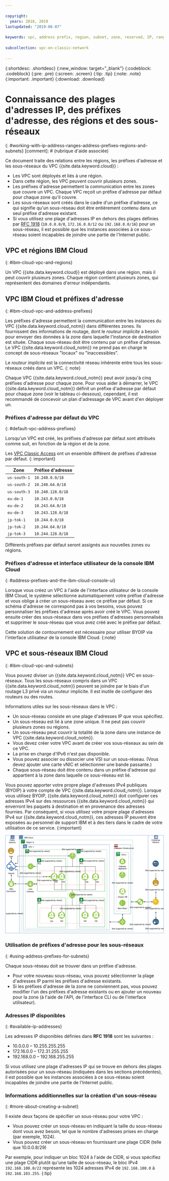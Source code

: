 ```yaml
---

copyright:
  years: 2018, 2019
lastupdated: "2019-06-07"

keywords: vpc, address prefix, region, subnet, zone, reserved, IP, ranges, deleting, creating, CIDR

subcollection: vpc-on-classic-network

---
```


{:shortdesc: .shortdesc}
{:new_window: target="_blank"}
{:codeblock: .codeblock}
{:pre: .pre}
{:screen: .screen}
{:tip: .tip}
{:note: .note}
{:important: .important}
{:download: .download}

# Connaissance des plages d'adresses IP, des préfixes d'adresse, des régions et des sous-réseaux
{: #working-with-ip-address-ranges-address-prefixes-regions-and-subnets}
[comment]: # (rubrique d'aide associée)

Ce document traite des relations entre les régions, les préfixes d'adresse et les sous-réseaux du VPC {{site.data.keyword.cloud}} :

* Les VPC sont déployés et liés à une région.
* Dans cette région, les VPC peuvent couvrir plusieurs zones.
* Les préfixes d'adresse permettent la communication entre les zones que couvre un VPC. Chaque VPC reçoit un préfixe d'adresse par défaut pour chaque zone qu'il couvre.
* Les sous-réseaux sont créés dans le cadre d'un préfixe d'adresse, ce qui signifie qu'un sous-réseau doit être entièrement contenu dans un seul préfixe d'adresse existant.
* Si vous utilisez une plage d'adresses IP en dehors des plages définies par [RFC 1918](https://tools.ietf.org/html/rfc1918) (`10.0.0.0/8`, `172.16.0.0/12` ou `192.168.0.0/16`) pour un sous-réseau, il est possible que les instances associées à ce sous-réseau soient incapables de joindre une partie de l'Internet public.

## VPC et régions IBM Cloud
{: #ibm-cloud-vpc-and-regions}

Un VPC {{site.data.keyword.cloud}} est déployé dans une région, mais il peut couvrir plusieurs zones. Chaque région contient plusieurs zones, qui représentent des domaines d'erreur indépendants.

## VPC IBM Cloud et préfixes d'adresse
{: #ibm-cloud-vpc-and-address-prefixes}

Les préfixes d'adresse permettent la communication entre les instances du VPC {{site.data.keyword.cloud_notm}} dans différentes zones. Ils fournissent des informations de routage, dont le _routeur implicite_ a besoin pour envoyer des données à la zone dans laquelle l'instance de destination est située. Chaque sous-réseau doit être contenu par un préfixe d'adresse. Le VPC {{site.data.keyword.cloud_notm}} ne prend pas en charge le concept de sous-réseaux "locaux" ou "inaccessibles".

Le _routeur implicite_ est la connectivité réseau inhérente entre tous les sous-réseaux créés dans un VPC.
{: note}

Chaque VPC {{site.data.keyword.cloud_notm}} peut avoir jusqu'à cinq préfixes d'adresse pour chaque zone. Pour vous aider à démarrer, le VPC {{site.data.keyword.cloud_notm}} définit un préfixe d'adresse par défaut pour chaque zone (voir le tableau ci-dessous), cependant, il est recommandé de concevoir un plan d'adressage de VPC avant d'en déployer un.

### Préfixes d'adresse par défaut du VPC
{: #default-vpc-address-prefixes}

Lorsqu'un VPC est créé, les préfixes d'adresse par défaut sont attribués comme suit, en fonction de la région et de la zone.

Les [VPC Classic Access](/docs/vpc-on-classic?topic=vpc-on-classic-setting-up-access-to-your-classic-infrastructure-from-vpc#classic-access-default-address-prefixes) ont un ensemble différent de préfixes d'adresse par défaut.
{: important}

Zone         | Préfixe d'adresse
---------------|---------------
`us-south-1`   | `10.240.0.0/18`
`us-south-2`   | `10.240.64.0/18`
`us-south-3`   | `10.240.128.0/18`
`eu-de-1`      | `10.243.0.0/18`
`eu-de-2`      | `10.243.64.0/18`
`eu-de-3`      | `10.243.128.0/18`
`jp-tok-1`     | `10.244.0.0/18`
`jp-tok-2`     | `10.244.64.0/18`
`jp-tok-3`     | `10.244.128.0/18`

Différents préfixes par défaut seront assignés aux nouvelles zones ou régions.

### Préfixes d'adresse et interface utilisateur de la console IBM Cloud
{: #address-prefixes-and-the-ibm-cloud-console-ui}

Lorsque vous créez un VPC à l'aide de l'interface utilisateur de la console IBM Cloud, le système sélectionne automatiquement votre préfixe d'adresse et vous oblige à créer un sous-réseau avec ce préfixe par défaut. Si ce schéma d'adresse ne correspond pas à vos besoins, vous pouvez personnaliser les préfixes d'adresse après avoir créé le VPC. Vous pouvez ensuite créer des sous-réseaux dans vos préfixes d'adresses personnalisés et supprimer le sous-réseau que vous avez créé avec le préfixe par défaut.

Cette solution de contournement est nécessaire pour utiliser BYOIP via l'interface utilisateur de la console IBM Cloud.
{:note}

## VPC et sous-réseaux IBM Cloud
{: #ibm-cloud-vpc-and-subnets}

Vous pouvez diviser un {{site.data.keyword.cloud_notm}} VPC en sous-réseaux. Tous les sous-réseaux compris dans un VPC {{site.data.keyword.cloud_notm}} peuvent se joindre par le biais d'un routage L3 privé via un routeur implicite. Il est inutile de configurer des routeurs ou des routes.

Informations utiles sur les sous-réseaux dans le VPC :

* Un sous-réseau consiste en une plage d'adresses IP que vous spécifiez.
* Un sous-réseau est lié à une zone unique. Il ne peut pas couvrir plusieurs zones ou régions.
* Un sous-réseau peut couvrir la totalité de la zone dans une instance de VPC {{site.data.keyword.cloud_notm}}.
* Vous devez créer votre VPC avant de créer vos sous-réseaux au sein de ce VPC.
* La prise en charge d'IPv6 n'est pas disponible.
* Vous pouvez associer ou dissocier une VSI sur un sous-réseau. (Vous devez ajouter une carte vNIC et sélectionner une bande passante.)
* Chaque sous-réseau doit être contenu dans un préfixe d'adresse qui appartient à la zone dans laquelle ce sous-réseau est lié.

Vous pouvez apporter votre propre plage d'adresses IPv4 publiques (BYOIP) à votre compte de VPC {{site.data.keyword.cloud_notm}}. Lorsque vous utilisez BYOIP, {{site.data.keyword.cloud_notm}} doit configurer ces adresses IPv4 sur des ressources {{site.data.keyword.cloud_notm}} qui enverront les paquets à destination et en provenance des adresses fournies. Par conséquent, si vous utilisez votre propre plage d'adresses IPv4 sur {{site.data.keyword.cloud_notm}}, ces adresses IP peuvent être exposées au personnel de support IBM et à des tiers dans le cadre de votre utilisation de ce service.
{:important}

![Présentation du VPC IBM Cloud](images/vpc-experience.svg "Présentation du VPC IBM Cloud")

### Utilisation de préfixes d'adresse pour les sous-réseaux
{: #using-address-prefixes-for-subnets}

Chaque sous-réseau doit se trouver dans un préfixe d'adresse.
 * Pour votre nouveau sous-réseau, vous pouvez sélectionner la plage d'adresses IP parmi les préfixes d'adresse existants.
 * Si les préfixes d'adresse de la zone ne conviennent pas, vous pouvez modifier l'un des préfixes d'adresse existants ou en ajouter un nouveau pour la zone (à l'aide de l'API, de l'interface CLI ou de l'interface utilisateur).

### Adresses IP disponibles
{: #available-ip-addresses}

Les adresses IP disponibles définies dans **RFC 1918** sont les suivantes :

 * 10.0.0.0 – 10.255.255.255
 * 172.16.0.0 – 172.31.255.255
 * 192.168.0.0 – 192.168.255.255

Si vous utilisez une plage d'adresses IP qui se trouve en dehors des plages autorisées pour un sous-réseau (indiquées dans les sections précédentes), il est possible que les instances associées à ce sous-réseau soient incapables de joindre une partie de l'Internet public.

### Informations additionnelles sur la création d'un sous-réseau
{: #more-about-creating-a-subnet}

Il existe deux façons de spécifier un sous-réseau pour votre VPC :
  * Vous pouvez créer un sous-réseau en indiquant la taille du sous-réseau dont vous avez besoin, tel que le nombre d'adresses prises en charge (par exemple, 1024).
  * Vous pouvez créer un sous-réseau en fournissant une plage CIDR (telle que 10.0.0.8/29)

Par exemple, pour indiquer un bloc 1024 à l'aide de CIDR, si vous spécifiez une plage CIDR plutôt qu'une taille de sous-réseau, le bloc IPv4 `192.168.100.0/22` représente les 1024 adresses IPv4 de `192.168.100.0` à `192.168.103.255`.
{:tip}

